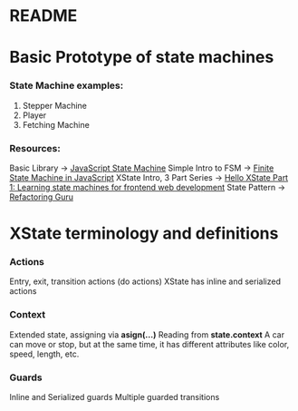 # README
# Basic Prototype of state machines
### State Machine examples:
1. Stepper Machine 
2. Player
3. Fetching Machine

### Resources:
Basic Library -> [JavaScript State Machine](https://github.com/jakesgordon/javascript-state-machine)
Simple Intro to FSM -> [Finite State Machine in JavaScript](https://dev.to/spukas/finite-state-machine-in-javascript-1ki1)
XState Intro, 3 Part Series -> [Hello XState Part 1: Learning state machines for frontend web development](https://dev.to/ekafyi/hello-xstate-learning-state-machines-for-frontend-web-development-5bin)
State Pattern -> [Refactoring Guru](https://refactoring.guru/design-patterns/state/typescript/example)

# XState terminology and definitions
### Actions
Entry, exit, transition actions (do actions)
XState has inline and serialized actions
### Context
Extended state, assigning via **asign(…)**
Reading from **state.context**
A car can move or stop, but at the same time, it has different attributes like color, speed, length, etc.
### Guards
Inline and Serialized guards
Multiple guarded transitions
